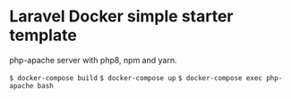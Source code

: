 # Laravel Docker simple starter template

php-apache server with php8, npm and yarn.

```$ docker-compose build```
```$ docker-compose up```
```$ docker-compose exec php-apache bash```